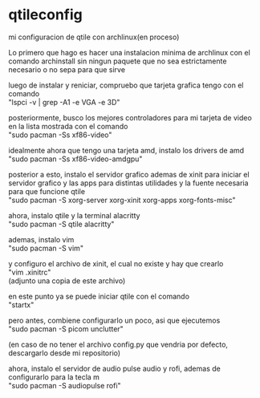 # qtileconfig
mi configuracion de qtile con archlinux(en proceso)

Lo primero que hago es hacer una instalacion minima de archlinux con el comando archinstall sin ningun paquete que no sea estrictamente necesario o no sepa para que sirve                                             


luego de instalar y reniciar, compruebo que tarjeta grafica tengo con el comando                          
"lspci -v | grep -A1 -e VGA -e 3D"

posteriormente, busco los mejores controladores para mi tarjeta de video en la lista mostrada con el comando                      
"sudo pacman -Ss xf86-video"

idealmente ahora que tengo una tarjeta amd, instalo los drivers de amd                                                     
"sudo pacman -Ss xf86-video-amdgpu"

posterior a esto, instalo el servidor grafico ademas de xinit para iniciar el servidor grafico y las apps para distintas utilidades y la fuente necesaria para que funcione qtile                                                                         
"sudo pacman -S xorg-server xorg-xinit xorg-apps xorg-fonts-misc"

ahora, instalo qtile y la terminal alacritty                                                                            
"sudo pacman -S qtile alacritty"

ademas, instalo vim                                                                                            
"sudo pacman -S vim"

y configuro el archivo de xinit, el cual no existe y hay que crearlo                                                                    
"vim .xinitrc"                                                                                      
(adjunto una copia de este archivo)

en este punto ya se puede iniciar qtile con el comando                                                                                    
"startx"                                                                                                              

pero antes, combiene configurarlo un poco, asi que ejecutemos                                                                                                            
"sudo pacman -S picom unclutter"                                                                                                      



(en caso de no tener el archivo config.py que vendria por defecto, descargarlo desde mi repositorio)

ahora, instalo el servidor de audio pulse audio y rofi, ademas de configurarlo para la tecla m                                                                                                                          
"sudo pacman -S audiopulse rofi"





